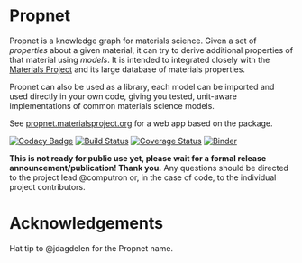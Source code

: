 # Propnet

Propnet is a knowledge graph for materials science. Given a set of *properties* about a given material, it can try to derive additional properties of that material using *models*. It is intended to integrated closely with the [Materials Project](http://materialsproject.org) and its large database of materials properties.

Propnet can also be used as a library, each model can be imported and used directly in your own code, giving you tested, unit-aware implementations of common materials science models.

See [propnet.materialsproject.org](propnet.materialsproject.org) for a web app based on the package.

[![Codacy Badge](https://api.codacy.com/project/badge/Grade/0803e3ca599a4250bb3ec2bb16b4b911)](https://www.codacy.com/app/mkhorton/propnet?utm_source=github.com&utm_medium=referral&utm_content=materialsintelligence/propnet&utm_campaign=badger)
[![Build Status](https://travis-ci.org/materialsintelligence/propnet.svg?branch=master)](https://travis-ci.org/materialsintelligence/propnet) [![Coverage Status](https://coveralls.io/repos/github/materialsintelligence/propnet/badge.svg?branch=master)](https://coveralls.io/github/materialsintelligence/propnet?branch=master) [![Binder](https://mybinder.org/badge.svg)](https://mybinder.org/v2/gh/materialsintelligence/propnet/master?filepath=demo%2FGetting%20Started.ipynb)

**This is not ready for public use yet, please wait for a formal release announcement/publication! Thank you.** Any questions should be directed to the project lead @computron or, in the case of code, to the individual project contributors.

# Acknowledgements

Hat tip to @jdagdelen for the Propnet name.
